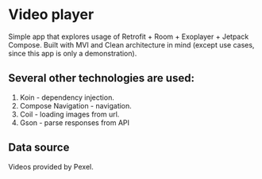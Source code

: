 # Video player

Simple app that explores usage of Retrofit + Room + Exoplayer + Jetpack Compose.
Built with MVI and Clean architecture in mind (except use cases, since this app is only a demonstration). 

## Several other technologies are used:
1. Koin - dependency injection.
2. Compose Navigation - navigation.
3. Coil - loading images from url.
4. Gson - parse responses from API

## Data source
Videos provided by Pexel.
